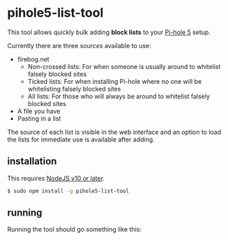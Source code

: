# pihole5-list-tool
This tool allows quickly bulk adding __block lists__ to your [Pi-hole 5](https://pi-hole.net/) setup.


Currently there are three _sources_ available to use:
- firebog.net
  - Non-crossed lists: For when someone is usually around to whitelist falsely blocked sites
  - Ticked lists: For when installing Pi-hole where no one will be whitelisting falsely blocked sites
  - All lists: For those who will always be around to whitelist falsely blocked sites
-  A file you have
-  Pasting in a list


The source of each list is visible in the web interface and an option to load the lists for immediate use is available after adding.

## installation
This requires [NodeJS v10 or later](https://nodejs.org/).

```bash
$ sudo npm install -g pihole5-list-tool
```

## running
Running the tool should go something like this:
